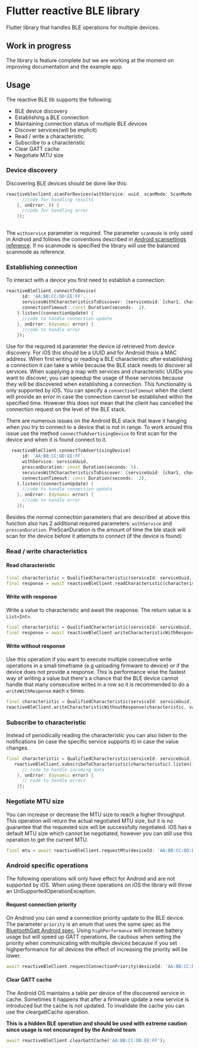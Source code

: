 # Flutter reactive BLE library

Flutter library that handles BLE operations for multiple devices.

## Work in progress
The library is feature complete but we are working at the moment on improving documentation and the example app.

## Usage
The reactive BLE lib supports the following:
- BLE device discovery
- Establishing a BLE connection
- Maintaining connection status of multiple BLE devices 
- Discover services(will be implicit)
- Read / write a characteristic
- Subscribe to a characteristic
- Clear GATT cache
- Negotiate MTU size

### Device discovery
Discovering BLE devices should be done like this:

```dart
reactivebleclient.scanForDevices(withService: uuid, scanMode: ScanMode.lowLatency).listen((device) {
      //code for handling results
    }, onError: () {
      //code for handling error
    });
  
```

The `withservice` parameter is required.  The parameter `scanmode` is only used in Android and follows the conventions 
described in [Android scansettings reference](https://developer.android.com/reference/android/bluetooth/le/ScanSettings). 
If no scanmode is specified the library will use the balanced scanmode as reference.

### Establishing connection

To interact with a device you first need to establish a connection:

```dart
reactiveBleClient.connectToDevice(
      id: 'AA:BB:CC:DD:EE:FF', 
      servicesWithCharacteristicsToDiscover: {serviceUuid: [char1, char2]},
      connectionTimeout: const Duration(seconds:  2),
    ).listen((connectionUpdate) {
      //code to handle connection update
    }, onError: (dynamic error) {
      //code to handle error
    });
```
Use for the required id parameter the device id retrieved from device discovery. For iOS this should be a UUID and for Android thisis a MAC address.  When first writing or reading a BLE characteristic after establishing a connection it can take a while because the BLE stack needs to discover all services. When supplying a map with services and characteristic UUIDs you want to discover, you can speedup the usage of those services because they will be discovered when establishing a connection. This functionality is only supported by iOS. You can specify a `connectionTimeout` when the client will provide an error in case the connection cannot be established within the specified time. However this does not mean that the client has cancelled the connection request on the level of the BLE stack. 

There are numerous issues on the Android BLE stack that leave it hanging when you try to connect to a device that is not in range. To work around this
issue use the method `connectToAdvertisingDevice` to first scan for the device and when it is found connect to it.

```dart
  reactiveBleClient.connectToAdvertisingDevice(
      id: 'AA:BB:CC:DD:EE:FF', 
      withService: serviceUuid,
      prescanDuration: const Duration(seconds: 5), 
      servicesWithCharacteristicsToDiscover: {serviceUuid: [char1, char2]},
      connectionTimeout: const Duration(seconds:  2),
    ).listen((connectionUpdate) {
      //code to handle connection update
    }, onError: (dynamic error) {
      //code to handle error
    });
```
Besides the normal connection parameters that are described at above this function also has 2 additional required parameters: `withService` and  `prescanDuration`. PreScanDuration is the amount of time the ble stack will scan for the device before it attempts to connect (if the device is found)

### Read / write characteristics

#### Read characteristic
```dart
final characteristic = QualifiedCharacteristic(serviceId: serviceUuid, characteristicId: characteristicUuid, deviceId: 'AA:BB:CC:DD:EE:FF');
final response = await reactiveBleClient.readCharacteristic(characteristic);
```

#### Write with response
Write a value to characteristic and await the reaponse. The return value is a `List<Int>`.

```dart
final characteristic = QualifiedCharacteristic(serviceId: serviceUuid, characteristicId: characteristicUuid, deviceId: 'AA:BB:CC:DD:EE:FF');
final response = await reactiveBleClient.writeCharacteristicWithResponse(characteristic, value: [0x00]);
```

#### Write without response
Use this operation if you want to execute multiple consecutive write operations in a small timeframe (e.g uploading firmware to device) or if the device does not provide a response. This is performance wise the fastest way of writing a value but there's a chance that the BLE device cannot handle that many consecutive writes in a row so it is recommended to do a `writeWithResponse` each x times.

```dart
final characteristic = QualifiedCharacteristic(serviceId: serviceUuid, characteristicId: characteristicUuid, deviceId: 'AA:BB:CC:DD:EE:FF');
reactiveBleClient.writeCharacteristicWithoutResponse(characteristic, value: [0x00]);
```

### Subscribe to characteristic
Instead of periodically reading the characteristic you can also listen to the notifications (in case the specific service supports it) in case the value changes. 

```dart
final characteristic = QualifiedCharacteristic(serviceId: serviceUuid, characteristicId: characteristicUuid, deviceId: 'AA:BB:CC:DD:EE:FF');
   reactiveBleClient.subscribeToCharacteristic(characteristic).listen((data) {
      // code to handle incoming data
    }, onError: (dynamic error) {
      // code to handle errors
    });
```

### Negotiate MTU size
You can increase or decrease the MTU size to reach a higher throughput. This operation will return the actual negotiated MTU size, but it is no guarantee that the requested size will be successfully negotiated. iOS has a default MTU size which cannot be negotiated, however you can still use this operation to get the current MTU.

```dart
final mtu = await reactiveBleClient.requestMtu(deviceId: 'AA:BB:CC:DD:EE:FF', mtu: 250);
```

### Android specific operations
The following operations will only have effect for Android and are not supported by iOS. When using these operations on iOS the library will throw an UnSupportedOperationException.

#### Request connection priority

On Android you can send a connection priority update to the BLE device. The parameter `priority` is an enum that uses the same spec
 as the [BluetoothGatt Android spec](https://developer.android.com/reference/android/bluetooth/BluetoothGatt#requestConnectionPriority(int)).
 Using `highPerformance` will increase battery usage but will speed up GATT operations. Be cautious when setting the priority when communicating with multiple devices because if you set highperformance for all devices the effect of increasing the priority will be lower. 
 
 ```dart
await reactiveBleClient.requestConnectionPriority(deviceId: 'AA:BB:CC:DD:EE:FF', priority:  ConnectionPriority.highPerformance);
```

#### Clear GATT cache
The Android OS maintains a table per device of the discovered service in cache. Sometimes it happens that after a firmware update a new service is introduced but the cache is not updated. To invalidate the cache you can use the cleargattCache operation. 

**This is a hidden BLE operation and should be used with extreme caution since usage is not encouraged by the Android team**  

```dart
await reactiveBleClient.clearGattCache('AA:BB:CC:DD:EE:FF');
```





